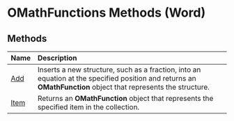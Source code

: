 
# OMathFunctions Methods (Word)

## Methods



|**Name**|**Description**|
|:-----|:-----|
|[Add](2292e297-6d24-cd73-971b-146be1edcb0a.md)|Inserts a new structure, such as a fraction, into an equation at the specified position and returns an  **OMathFunction** object that represents the structure.|
|[Item](5c3f7269-0de6-20fd-66d8-4fc23a1fa9d0.md)|Returns an  **OMathFunction** object that represents the specified item in the collection.|
